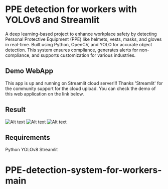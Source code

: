 # PPE detection for workers with YOLOv8 and Streamlit

A deep learning-based project to enhance workplace safety by detecting Personal Protective Equipment (PPE) like helmets, vests, masks, and gloves in real-time. Built using Python, OpenCV, and YOLO for accurate object detection. This system ensures compliance, generates alerts for non-compliance, and supports customization for various industries.

## Demo WebApp

This app is up and running on Streamlit cloud server!!! Thanks 'Streamlit' for the community support for the cloud upload. You can check the demo of this web application on the link below.


## Result

![Alt text](images/Screenshot1.png)
![Alt text](images/Screenshot2.png)
![Alt text](images/Screenshot3.png)






## Requirements

Python 
YOLOv8
Streamlit

# PPE-detection-system-for-workers-main
